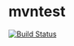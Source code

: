 # mvntest

[![Build Status](http://3.237.178.95:8081/jenkins/buildStatus/icon?job=embadable)](http://3.237.178.95:8081/jenkins/job/embadable/)
